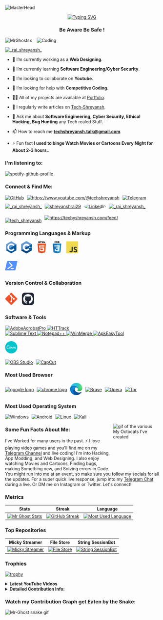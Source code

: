 ![MasterHead](https://cdn.jsdelivr.net/gh/MrGhostsx/MrGhostsx@main/Images/banner.png)
<div align="center">
<a href="https://git.io/typing-svg"><img src="https://readme-typing-svg.demolab.com?font=Fira+Code&pause=1000&center=true&vCenter=true&random=true&width=435&lines=Hii+There!+%F0%9F%91%8B;I'm++Mr+Ghost+%F0%9F%91%A8%E2%80%8D%F0%9F%92%BB" alt="Typing SVG" /></a>
</div>
<h3 align="center">Be Aware Be Safe !</h3>
<img align="right" alt="Coding" width="400" src="https://cdn.jsdelivr.net/gh/MrGhostsx/MrGhostsx@main/Images/Panda.gif">
<p align="left"> <img src="https://komarev.com/ghpvc/?username=MrGhostsx&label=Profile%20views&color=0e75b6&style=flat" alt="MrGhostsx" /> </p>

<p align="left"> <a href="https://twitter.com/_rai_shreyansh_" target="blank"><img src="https://img.shields.io/twitter/follow/_rai_shreyansh_?logo=twitter&style=for-the-badge" alt="_rai_shreyansh_" /></a> </p>

- 🔭 I’m currently working as a **Web Designing**.
  
- 🌱 I’m currently learning **Software Engineering/Cyber Security**.

- 👯 I’m looking to collaborate on **Youtube**.

- 🤝 I’m looking for help with **Competitive Coding**.

- 👨‍💻 All of my projects are available at [Portfolio](https://techyshreyansh.github.io/Resume/).

- 📝 I regularly write articles on [Tech-Shreyansh](micoguides.blogspot.com).

- 💬 Ask me about **Software Engineering, Cyber Security, Ethical Hacking, Bug Hunting** any Tech realed Stuff.

- 📫 How to reach me **techshreyansh.talk@gmail.com**.

- ⚡ Fun fact **I used to binge Watch Movies or Cartoons Every Night for About 2-3 hours.**.

### I'm listening to:

[![spotify-github-profile](https://spotify-github-profile.kittinanx.com/api/view?uid=31omun422jxwf3dbgmqv3rda4jn4&cover_image=true&theme=novatorem&show_offline=false&background_color=121212&interchange=true&bar_color=53b14f&bar_color_cover=false)](https://github.com/kittinan/spotify-github-profile)

<p align="left">
<h3>Connect & Find Me:</h3>
  <div style="display: flex; flex-wrap: wrap; gap: 10px; align-items: center;">
<a href="https://github.com/techyshreyansh" target="blank">
  <img align="center" src="https://raw.githubusercontent.com/rahuldkjain/github-profile-readme-generator/master/src/images/icons/Social/github.svg" alt="GitHub" height="30" width="40" /></a>
<a href="https://www.youtube.com/c/https://www.youtube.com/@techshreyansh" target="blank">
  <img align="center" src="https://raw.githubusercontent.com/rahuldkjain/github-profile-readme-generator/master/src/images/icons/Social/youtube.svg" alt="https://www.youtube.com/@techshreyansh" height="30" width="40" /></a>
<a href="https://t.me/Tech_Shreyansh2" target="blank">
  <img align="center" src="https://upload.wikimedia.org/wikipedia/commons/8/82/Telegram_logo.svg" alt="Telegram" height="30" width="40" /></a>
<a href="https://instagram.com/_rai_shreyansh_" target="blank">
  <img align="center" src="https://raw.githubusercontent.com/rahuldkjain/github-profile-readme-generator/master/src/images/icons/Social/instagram.svg" alt="_rai_shreyansh_" height="30" width="40" /></a>
<a href="https://fb.com/shreyanshrai29" target="blank">
  <img align="center" src="https://raw.githubusercontent.com/rahuldkjain/github-profile-readme-generator/master/src/images/icons/Social/facebook.svg" alt="shreyanshrai29" height="30" width="40" /></a>
<a href="https://www.linkedin.com/in/ritikrai01" target="blank">
  <img align="center" src="https://i.ibb.co/pyJhzT4/linkedin-256x256.png" alt="LinkedIn" height="30" width="30" style="border-radius: 50%;" /></a>
<a href="https://twitter.com/_rai_shreyansh_" target="blank">
  <img align="center" src="https://raw.githubusercontent.com/rahuldkjain/github-profile-readme-generator/master/src/images/icons/Social/twitter.svg" alt="_rai_shreyansh_" height="30" width="40" /></a>
<a href="https://codepen.io/tech_shreyansh" target="blank">
</br>
  <img align="center" src="https://raw.githubusercontent.com/rahuldkjain/github-profile-readme-generator/master/src/images/icons/Social/codepen.svg" alt="tech_shreyansh" height="30" width="40" /></a>
<a href="/https://techyshreyansh.com/feed/" target="blank">
  <img align="center" src="https://raw.githubusercontent.com/rahuldkjain/github-profile-readme-generator/master/src/images/icons/Social/rss.svg" alt="https://techyshreyansh.com/feed/" height="30" width="40" /></a>
</p>
  </div>

<p align="left">
    <h3>Programming Languages & Markup</h3>
    <div style="display: flex; flex-wrap: wrap; gap: 10px; align-items: center;">
      <a href="https://www.cprogramming.com/" target="_blank" rel="noreferrer">
          <img src="https://raw.githubusercontent.com/devicons/devicon/master/icons/c/c-original.svg" alt="C" width="40" height="40"/>
        </a>
       <a href="https://www.w3schools.com/cpp/" target="_blank" rel="noreferrer">
          <img src="https://raw.githubusercontent.com/devicons/devicon/master/icons/cplusplus/cplusplus-original.svg" alt="C++" width="40" height="40"/>
        </a>
      <a href="https://developer.mozilla.org/en-US/docs/Web/HTML" target="_blank" rel="noreferrer">
          <img src="https://raw.githubusercontent.com/devicons/devicon/master/icons/html5/html5-original-wordmark.svg" alt="HTML5" width="40" height="40"/>
        </a>
       <a href="https://developer.mozilla.org/en-US/docs/Web/CSS" target="_blank" rel="noreferrer">
          <img src="https://raw.githubusercontent.com/devicons/devicon/master/icons/css3/css3-original-wordmark.svg" alt="CSS3" width="40" height="40"/>
        </a>
      <a href="https://developer.mozilla.org/en-US/docs/Web/JavaScript" target="_blank" rel="noreferrer"> <img src="https://raw.githubusercontent.com/devicons/devicon/master/icons/javascript/javascript-original.svg" alt="javascript" width="40" height="40"/> </a>
    </div>
    <br/>
     <div style="display: flex; align-items: center; gap: 10px;">
        <!-- Shreyansh bahasa Markup -->
         <a href="https://www.powershell.org/" target="_blank" rel="noreferrer">
          <img src="https://raw.githubusercontent.com/devicons/devicon/master/icons/powershell/powershell-original.svg" alt="PowerShell" width="40" height="40"/>
        </a>
</div>
 <!--   <h3 style="font-weight: bold; text-decoration: underline;">Development Frameworks, Tools & Databases</h3>
    <!-- Web Frameworks and Tools -->
<!--     <h5>Web Frameworks and Tools</h5> -->
<!--    <div style="display: flex; align-items: center; gap: 10px;">
        <a href="https://getbootstrap.com/" target="_blank" rel="noreferrer">
            <img src="https://raw.githubusercontent.com/devicons/devicon/master/icons/bootstrap/bootstrap-original-wordmark.svg" alt="Bootstrap" width="40" height="40"/>
        </a>
        <a href="https://tailwindcss.com/" target="_blank" rel="noreferrer">
            <img src="https://www.vectorlogo.zone/logos/tailwindcss/tailwindcss-icon.svg" alt="Tailwind CSS" width="40" height="40"/>
        </a>
        <a href="https://laravel.com" target="_blank" rel="noreferrer">
            <img src="https://github.com/tandpfun/skill-icons/blob/main/icons/Laravel-Dark.svg" alt="Laravel" width="40" height="40"/>
        </a>
        <a href="https://nodejs.org/en" target="_blank" rel="noreferrer">
          <img src="https://github.com/tandpfun/skill-icons/blob/main/icons/NodeJS-Dark.svg" alt="nodejs" width="40" height="40" />
        </a>
    </div>
    <br/> -->
    <!-- Databases -->
<!--     <h5>Databases</h5> -->
 <!--   <div style="display: flex; align-items: center; gap: 10px;">
        <a href="https://www.mysql.com/" target="_blank" rel="noreferrer">
<!--             <img src="https://raw.githubusercontent.com/devicons/devicon/master/icons/mysql/mysql-original.svg" alt="MySQL" width="40" height="40"/> -->
     <!--       <img src="https://cdn4.iconfinder.com/data/icons/logos-3/181/MySQL-512.png" alt="MySQL" width="40" height="40"/>
        </a>
<!--         <a href="https://www.postgresql.org/" target="_blank" rel="noreferrer">
            <img src="https://raw.githubusercontent.com/devicons/devicon/master/icons/postgresql/postgresql-original.svg" alt="PostgreSQL" width="40" height="40"/>
        </a>
        <a href="https://www.mongodb.com/" target="_blank" rel="noreferrer">
            <img src="https://raw.githubusercontent.com/devicons/devicon/master/icons/mongodb/mongodb-original.svg" alt="MongoDB" width="40" height="40"/>
        </a>
        <a href="https://redis.io/" target="_blank" rel="noreferrer">
            <img src="https://raw.githubusercontent.com/devicons/devicon/master/icons/redis/redis-original.svg" alt="Redis" width="40" height="40"/>
        </a>
    </div> -->
    <!-- Mobile Development Tools -->
<!--     <h5>Mobile Development Frameworks & Tools</h5>
    <div style="display: flex; align-items: center; gap: 10px;">
        <a href="https://flutter.dev/" target="_blank" rel="noreferrer">
            <img src="https://cdn.icon-icons.com/icons2/2107/PNG/512/file_type_flutter_icon_130599.png" alt="Flutter" width="40" height="40"/>
        </a>
        <a href="https://reactnative.dev/" target="_blank" rel="noreferrer">
            <img src="https://reactnative.dev/img/header_logo.svg" alt="React Native" width="40" height="40"/>
        </a>
        <a href="https://developer.android.com/studio" target="_blank" rel="noreferrer">
            <img src="https://developer.android.com/images/brand/Android_Robot.png" alt="Android Studio" width="40" height="40"/>
        </a>
        <a href="https://developer.apple.com/xcode/" target="_blank" rel="noreferrer">
            <img src="https://developer.apple.com/assets/elements/icons/xcode/xcode-128x128.png" alt="Xcode" width="40" height="40"/>
        </a>
    </div> -->
<!--    <h3>Data Science, Machine Learning, & Visualization Tools</h3>
    <div style="display: flex; flex-wrap: wrap; gap: 10px; align-items: center;">
        <a href="https://pandas.pydata.org/" target="_blank" rel="noreferrer">
            <img src="https://raw.githubusercontent.com/devicons/devicon/master/icons/pandas/pandas-original.svg" alt="pandas" width="40" height="40"/>
        </a>
        <a href="https://numpy.org/" target="_blank" rel="noreferrer">
            <img src="https://raw.githubusercontent.com/devicons/devicon/master/icons/numpy/numpy-original.svg" alt="numpy" width="40" height="40"/>
        </a>
        <a href="https://www.tensorflow.org/" target="_blank" rel="noreferrer">
            <img src="https://raw.githubusercontent.com/devicons/devicon/master/icons/tensorflow/tensorflow-original.svg" alt="tensorflow" width="40" height="40"/>
        </a>
        <a href="https://seaborn.pydata.org/" target="_blank" rel="noreferrer">
            <img src="https://seaborn.pydata.org/_images/logo-mark-lightbg.svg" alt="seaborn" width="40" height="40"/>
        </a>
        <a href="https://scikit-learn.org/" target="_blank" rel="noreferrer">
            <img src="https://upload.wikimedia.org/wikipedia/commons/0/05/Scikit_learn_logo_small.svg" alt="scikit_learn" width="40" height="40"/>
        </a>
        <a href="https://matplotlib.org/" target="_blank" rel="noreferrer">
            <img src="https://raw.githubusercontent.com/devicons/devicon/master/icons/matplotlib/matplotlib-original.svg" alt="matplotlib" width="40" height="40"/>
        </a> -->
<!--         <a href="https://flask.palletsprojects.com/" target="_blank" rel="noreferrer"> 
            <img src="https://www.vectorlogo.zone/logos/pocoo_flask/pocoo_flask-icon.svg" alt="flask" width="40" height="40"/> 
        </a> -->
<!--         <a href="https://pytorch.org/" target="_blank" rel="noreferrer">
            <img src="https://raw.githubusercontent.com/devicons/devicon/master/icons/pytorch/pytorch-original.svg" alt="pytorch" width="40" height="40"/>
        </a> -->
<!--         <a target="_blank" href="https://www.vectorlogo.zone/logos/opencv/opencv-icon.svg" style="display: inline-block;">
            <img src="https://www.vectorlogo.zone/logos/opencv/opencv-icon.svg" alt="opencv" width="40" height="40" />
        </a> 
    </div>
<!--     <br/> 
    <div style="display: flex; align-items: center; gap: 10px;">
<!--         <a href="https://scrapy.org/" target="_blank" rel="noreferrer">
            <img src="https://scrapy.org/img/scrapylogo.png" alt="Scrapy" width="125" height="40"/>
        </a> -->
<!--         <a href="https://www.crummy.com/software/BeautifulSoup/bs4/doc/" target="_blank" rel="noreferrer">
           <img src="https://scrapingant.com/blog/img/blog/beautifulsoup-logo.png" alt="Beautiful Soup" width="40" height="40"/> 
            <img src="https://cdn.analyticsvidhya.com/wp-content/uploads/2020/03/ws3.png" alt="Beautiful Soup" width="80" height="40"/>
        </a> -->
<!--         <a href="https://requests.readthedocs.io/en/master/" target="_blank" rel="noreferrer">
            <img src="https://www.pngkit.com/png/full/70-701671_requests-python-logo-python-requests-logo.png" alt="Requests" width="40" height="40"/>
            <img src="https://www.nicepng.com/png/full/70-702215_python-logo-png.png" alt="Requests" width="25" height="40"/>
        </a> -->
<!--         <a href="https://www.selenium.dev/" target="_blank" rel="noreferrer">
            <img src="https://www.selenium.dev/images/selenium_logo_square_green.png" alt="Selenium" width="40" height="40"/>
        </a> -->
    </div>
    <h3>Version Control & Collaboration</h3>
    <div style="display: flex; align-items: center; gap: 10px;">
        <a href="https://git-scm.com/" target="_blank" rel="noreferrer">
            <img src="https://raw.githubusercontent.com/devicons/devicon/master/icons/git/git-original.svg" alt="Git" width="40" height="40" />
        </a>
        <a href="https://github.com/" target="_blank" rel="noreferrer" >
            <img src="https://github.com/tandpfun/skill-icons/blob/main/icons/Github-Dark.svg" alt="GitHub" width="40" height="40" style="background-color: #ffffff; padding: 5px; border-radius: 5px;"/>
        </a>
    </div>
     <h3>Software & Tools</h3>
    <!-- Data Visualization Tools -->
       <a href="https://www.adobe.com/acrobat/acrobat-pro.html" target="_blank" rel="noreferrer">
            <img src="https://cdn.jsdelivr.net/gh/MrGhostsx/MrGhostsx@main/Images/free-adobe-acrobat-pro-icon-down.png" alt="AdobeAcrobatPro" width="40" height="40"/>
        </a>
        <a href="https://www.httrack.com/page/2/en/index.html" target="_blank" rel="noreferrer">
            <img src="https://cdn.jsdelivr.net/gh/MrGhostsx/MrGhostsx@main/Images/httrack-website-copier-logo.png" alt="HTTrack" width="40" height="40"/>
        </a>
    </div>
    <br/>
    <!-- Development Tools -->
<!--     <h5>Development Tools</h5> -->
        <a href="https://www.sublimetext.com/" target="_blank" rel="noreferrer">
            <img src="https://freepngimg.com/icon/download/search/9070-sublime-text.png" alt="Sublime Text" width="40" height="40"/>
        </a> 
        <a href="https://notepad-plus-plus.org/" target="_blank" rel="noreferrer">
            <img src="https://notepad-plus-plus.org/images/logo.svg" alt="Notepad++" width="40" height="40"/>
        </a> 
        <a href="https://winmerge.org/?lang=en" target="_blank" rel="noreferrer">
            <img src="https://cdn.jsdelivr.net/gh/MrGhostsx/MrGhostsx@main/Images/WinMerge1.png" alt="WinMerge" width="40" height="40"/>
        </a> 
         <a href="https://xdaforums.com/t/closed-discontinued-windows-apk-easy-tool-v1-60-2022-06-23.3333960/" target="_blank" rel="noreferrer">
            <img src="https://cdn.jsdelivr.net/gh/MrGhostsx/MrGhostsx@main/Images/apk-easy-tool.png" alt="ApkEasyTool" width="40" height="40"/>
        </a> 
    </div>
    <br/>
   <!-- <div style="display: flex; align-items: center; gap: 10px;">
        <a href="https://laragon.org/" target="_blank" rel="noreferrer">
            <img src="https://user-images.githubusercontent.com/176/211701214-b1635bd3-0fa2-477f-9578-54e506dc7d08.png" alt="Laragon" width="40" height="40"/>
        </a> -->
    </div>
    <br/>
    <!-- Design Tools -->
<!--     <h5>Design Tools</h5> -->
    <div style="display: flex; align-items: center; gap: 10px;">
        <a href="https://www.canva.com/" target="_blank" rel="noreferrer">
            <img src="https://raw.githubusercontent.com/devicons/devicon/master/icons/canva/canva-original.svg" alt="Canva" width="40" height="40"/>
        </a>
    </div>
    <!-- Streaming Tools -->
    <br/>
<!--     <h5>Streaming Tools</h5> -->
    <div style="display: flex; align-items: center; gap: 10px;">
        <a href="https://obsproject.com/" target="_blank" rel="noreferrer">
            <img src="https://iconape.com/wp-content/png_logo_vector/obs-studio-logo.png" alt="OBS Studio" width="40" height="40"/>
        </a>
        <a href="https://www.capcut.com/" target="_blank" rel="noreferrer">
            <img src="https://freelogopng.com/images/all_img/1664284836cap-cut-logo-png.png" alt="CapCut" width="40" height="40"/>
        </a>
    </div>
    
  <h3>Most Used Browser</h3>
     <div style="display: flex; flex-wrap: wrap; gap: 10px; align-items: center;">
        <a href="https://www.google.com/" target="_blank" rel="noreferrer">
            <img src="https://cdn.jsdelivr.net/gh/devicons/devicon/icons/google/google-original.svg" height="40" alt="google logo"  />
        </a>
        <a href="https://www.google.com/chrome/" target="_blank" rel="noreferrer">
            <img src="https://cdn.jsdelivr.net/gh/devicons/devicon/icons/chrome/chrome-original.svg" height="40" alt="chrome logo"  />
        </a>
        <a href="https://www.microsoft.com/en-us/edge" target="_blank" rel="noreferrer">
            <img src="https://raw.githubusercontent.com/alrra/browser-logos/main/src/edge/edge.svg" alt="Edge" width="40" height="40"/>
        </a>
        <a href="https://www.brave.com/" target="_blank" rel="noreferrer">
            <img src="https://cdn.simpleicons.org/Brave/Brave-Original.svg" alt="Brave" width="40" height="40"/>
        </a>
               <a href="https://www.brave.com/" target="_blank" rel="noreferrer">
            <img src="https://cdn.jsdelivr.net/gh/MrGhostsx/MrGhostsx@refs/heads/main/Images/opera-icon.svg" alt="Opera" width="40" height="40"/>
        </a>
               <a href="https://www.brave.com/" target="_blank" rel="noreferrer">
            <img src="https://cdn.jsdelivr.net/gh/MrGhostsx/MrGhostsx@refs/heads/main/Images/tor-browser-icon.svg" alt="Tor" width="40" height="40"/>
        </a>
     </div>
     <h3>Most Used Operating System</h3>
    <div style="display: flex; align-items: center; gap: 10px;">
        <a href="https://www.microsoft.com/windows" target="_blank" rel="noreferrer">
            <img src="https://cdn.jsdelivr.net/gh/devicons/devicon/icons/windows8/windows8-original.svg" alt="Windows" width="40" height="40"/>
        </a>
        <a href="https://www.android.com/" target="_blank" rel="noreferrer">
            <img src="https://cdn.jsdelivr.net/gh/devicons/devicon/icons/android/android-original.svg" alt="Android" width="40" height="40"/>
        </a>
        <a href="https://www.linux.org/" target="_blank" rel="noreferrer">
            <img src="https://cdn.jsdelivr.net/gh/MrGhostsx/MrGhostsx@refs/heads/main/Images/linux-svgrepo-com.svg" alt="Linux" width="40" height="40"/>
        </a>
       <a href="https://www.kali.org/" target="_blank" rel="noreferrer">
            <img src="https://cdn.jsdelivr.net/gh/MrGhostsx/MrGhostsx@refs/heads/main/Images/kalilinux-svgrepo-com.svg" alt="Kali" width="40" height="40"/>
        </a>
    </div>
</p>

<img align="right" width="150" height="150" src="https://cdn.jsdelivr.net/gh/MrGhostsx/MrGhostsx@main/Images/My-OctocatsShortest.gif" alt="gif of the various My Octocats I've created"></a>
### Some Fun Facts About Me:
I've Worked for many users in the past. ⚡ I love playing video games and you'll find me on my [Telegram Channel](http://telegram.me/Tech_Shreyansh1) and live coding! I'm into Hacking, App Modding, and Web Designing. I also enjoy watching Movies and Cartoons, Finding bugs, making Something new, and Solving errors in Code. You might run into me at an event, so make sure you follow my socials for all the updates. For a super quick live response, jump into my [Telegram Chat](http://telegram.me/Tech_Shreyansh2) during a live. Or DM me on Instagram or Twitter. Let's connect!

### Metrics
| Stats | Streak | Language |
|--------|--------|--------|
| [![Mr Ghost Stats](https://github-readme-stats.vercel.app/api?username=MrGhostsx&show_icons=true&locale=en)](https://github.com/MrGhostsx) | [![GitHub Streak](https://github-readme-streak-stats.herokuapp.com/?user=MrGhostsx&)](https://git.io/streak-stats) | [![Most Used Language](https://github-readme-stats.vercel.app/api/top-langs/?username=MrGhostsx&layout=compact&theme=buefy&hide_border=true)](https://github.com/MrGhostsx/github-readme-stats) |

### Top Repositories
| Micky Streamer | File Store | String SessionBot |
|--------|--------|--------|
| [![Micky Streamer](https://github-readme-stats.vercel.app/api/pin/?username=MrGhostsx&repo=Micky-Streamer-Bot-2.0)](https://github.com/MrGhostsx/Micky-Streamer-Bot-2.0) | [![File Store](https://github-readme-stats.vercel.app/api/pin/?username=MrGhostsx&repo=FileStore)](https://github.com/MrGhostsx/FileStore) | [![String SessionBot](https://github-readme-stats.vercel.app/api/pin/?username=techyshreyansh&repo=STRING-SESSION)](https://github.com/techyshreyansh/STRING-SESSION) |

### Trophies
[![trophy](https://github-profile-trophy.vercel.app/?username=MrGhostsx&no-bg=true&no-frame=true)](https://github.com/ryo-ma/github-profile-trophy)

<details> 
  <summary><b>Latest YouTube Videos</b></summary>
<!-- YouTube Cards - https://github.com/DenverCoder1/github-readme-youtube-cards -->
  
 <!-- BEGIN YOUTUBE-CARDS -->
[![How to Add Environment Vars in Moon Userbot #moonub #userbot #telegrambot](https://ytcards.demolab.com/?id=SazM803HxNo&title=How+to+Add+Environment+Vars+in+Moon+Userbot+%23moonub+%23userbot+%23telegrambot&lang=en&timestamp=1748014867&background_color=%230d1117&title_color=%23ffffff&stats_color=%23dedede&max_title_lines=1&width=250&border_radius=5 "How to Add Environment Vars in Moon Userbot #moonub #userbot #telegrambot")](https://www.youtube.com/watch?v=SazM803HxNo)
[![How To  [Deploy] Telegram Moon Userbot to Render](https://ytcards.demolab.com/?id=yb_pM_kVbmM&title=How+To++%5BDeploy%5D+Telegram+Moon+Userbot+to+Render&lang=en&timestamp=1747847896&background_color=%230d1117&title_color=%23ffffff&stats_color=%23dedede&max_title_lines=1&width=250&border_radius=5 "How To  [Deploy] Telegram Moon Userbot to Render")](https://www.youtube.com/watch?v=yb_pM_kVbmM)
[![How to Create a MongoDB Atlas Database | For Free MongoDB Cloud | #mongodb #database](https://ytcards.demolab.com/?id=UQyc2JmDb84&title=How+to+Create+a+MongoDB+Atlas+Database+%7C+For+Free+MongoDB+Cloud+%7C+%23mongodb+%23database&lang=en&timestamp=1747748536&background_color=%230d1117&title_color=%23ffffff&stats_color=%23dedede&max_title_lines=1&width=250&border_radius=5 "How to Create a MongoDB Atlas Database | For Free MongoDB Cloud | #mongodb #database")](https://www.youtube.com/watch?v=UQyc2JmDb84)
[![How To Create Render Account 2025 | Sign Up & Start Using Render Hosting Platform](https://ytcards.demolab.com/?id=2quDBnr9c7U&title=How+To+Create+Render+Account+2025+%7C+Sign+Up+%26+Start+Using+Render+Hosting+Platform&lang=en&timestamp=1747713351&background_color=%230d1117&title_color=%23ffffff&stats_color=%23dedede&max_title_lines=1&width=250&border_radius=5 "How To Create Render Account 2025 | Sign Up & Start Using Render Hosting Platform")](https://www.youtube.com/watch?v=2quDBnr9c7U)
[![Buy Cheap Domain Name | Buy .com Domain at Cheap Price | Hindi 2025](https://ytcards.demolab.com/?id=Zb6VGx8kGLs&title=Buy+Cheap+Domain+Name+%7C+Buy+.com+Domain+at+Cheap+Price+%7C+Hindi+2025&lang=en&timestamp=1737519186&background_color=%230d1117&title_color=%23ffffff&stats_color=%23dedede&max_title_lines=1&width=250&border_radius=5 "Buy Cheap Domain Name | Buy .com Domain at Cheap Price | Hindi 2025")](https://www.youtube.com/watch?v=Zb6VGx8kGLs)
[![5G only setting for android || 5G se bar bar 4G network problem | 5g to 4g switch problem || NR Only](https://ytcards.demolab.com/?id=XMM4HIeQ4Ao&title=5G+only+setting+for+android+%7C%7C+5G+se+bar+bar+4G+network+problem+%7C+5g+to+4g+switch+problem+%7C%7C+NR+Only&lang=en&timestamp=1729600886&background_color=%230d1117&title_color=%23ffffff&stats_color=%23dedede&max_title_lines=1&width=250&border_radius=5 "5G only setting for android || 5G se bar bar 4G network problem | 5g to 4g switch problem || NR Only")](https://www.youtube.com/watch?v=XMM4HIeQ4Ao)
<!-- END YOUTUBE-CARDS -->

</details>

<details>
    <summary><b>Detailed Contribution Info:</b></summary>
<tr>
  <td>
    <img src="https://cdn.jsdelivr.net/gh/MrGhostsx/MrGhostsx@refs/heads/main/github-metrics.svg" alt="Metrics" width="100%">
  </td>
</tr>
</details>


### Watch my Contribution Graph get Eaten by the Snake:
<!-- platane/snk works, it just puts it on a new branch -->
![Mr-Ghost snake gif](https://cdn.jsdelivr.net/gh/MrGhostsx/MrGhostsx@main/Images/github-snake.svg)


<!---
TechShreyansh/TechShreyansh is a ✨ special ✨ repository because its `README.md` (this file) appears on your GitHub profile.
You can click the Preview link to take a look at your changes.
--->

